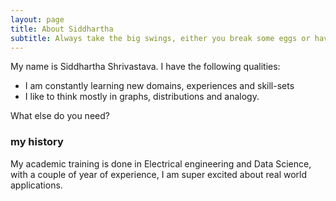 ```yaml
---
layout: page
title: About Siddhartha
subtitle: Always take the big swings, either you break some eggs or have a black eye!!
---
```


My name is Siddhartha Shrivastava. I have the following qualities:

- I am constantly learning new domains, experiences and skill-sets
- I like to think mostly in graphs, distributions and analogy.

What else do you need?

### my history

My academic training is done in Electrical engineering and Data Science, with a couple of year of experience, I am super excited about real world applications.
